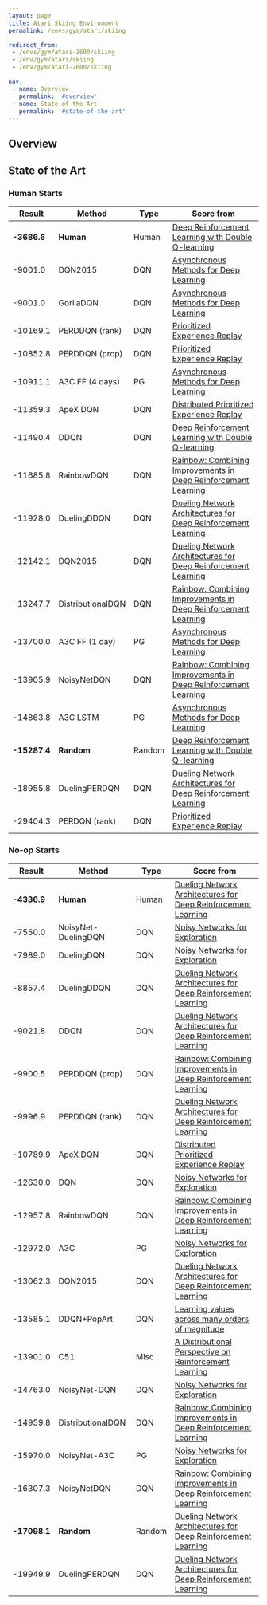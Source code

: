 ```yaml
---
layout: page
title: Atari Skiing Environment
permalink: /envs/gym/atari/skiing

redirect_from:
 - /envs/gym/atari-2600/skiing
 - /env/gym/atari/skiing
 - /env/gym/atari-2600/skiing

nav:
 - name: Overview
   permalink: '#overview'
 - name: State of the Art
   permalink: '#state-of-the-art'
---
```



## Overview

## State of the Art

### Human Starts

| Result | Method | Type | Score from |
|--------|--------|------|------------|
| **-3686.6** | **Human** | Human | [Deep Reinforcement Learning with Double Q-learning](https://arxiv.org/abs/1509.06461) |
| -9001.0 | DQN2015 | DQN | [Asynchronous Methods for Deep Learning](https://arxiv.org/abs/1602.01783) |
| -9001.0 | GorilaDQN | DQN | [Asynchronous Methods for Deep Learning](https://arxiv.org/abs/1602.01783) |
| -10169.1 | PERDDQN (rank) | DQN | [Prioritized Experience Replay](https://arxiv.org/abs/1511.05952) |
| -10852.8 | PERDDQN (prop) | DQN | [Prioritized Experience Replay](https://arxiv.org/abs/1511.05952) |
| -10911.1 | A3C FF (4 days) | PG | [Asynchronous Methods for Deep Learning](https://arxiv.org/abs/1602.01783) |
| -11359.3 | ApeX DQN | DQN | [Distributed Prioritized Experience Replay](https://arxiv.org/abs/1803.00933) |
| -11490.4 | DDQN | DQN | [Deep Reinforcement Learning with Double Q-learning](https://arxiv.org/abs/1509.06461) |
| -11685.8 | RainbowDQN | DQN | [Rainbow: Combining Improvements in Deep Reinforcement Learning](https://arxiv.org/abs/1710.02298) |
| -11928.0 | DuelingDDQN | DQN | [Dueling Network Architectures for Deep Reinforcement Learning](https://arxiv.org/abs/1511.06581) |
| -12142.1 | DQN2015 | DQN | [Dueling Network Architectures for Deep Reinforcement Learning](https://arxiv.org/abs/1511.06581) |
| -13247.7 | DistributionalDQN | DQN | [Rainbow: Combining Improvements in Deep Reinforcement Learning](https://arxiv.org/abs/1710.02298) |
| -13700.0 | A3C FF (1 day) | PG | [Asynchronous Methods for Deep Learning](https://arxiv.org/abs/1602.01783) |
| -13905.9 | NoisyNetDQN | DQN | [Rainbow: Combining Improvements in Deep Reinforcement Learning](https://arxiv.org/abs/1710.02298) |
| -14863.8 | A3C LSTM | PG | [Asynchronous Methods for Deep Learning](https://arxiv.org/abs/1602.01783) |
| **-15287.4** | **Random** | Random | [Deep Reinforcement Learning with Double Q-learning](https://arxiv.org/abs/1509.06461) |
| -18955.8 | DuelingPERDQN | DQN | [Dueling Network Architectures for Deep Reinforcement Learning](https://arxiv.org/abs/1511.06581) |
| -29404.3 | PERDQN (rank) | DQN | [Prioritized Experience Replay](https://arxiv.org/abs/1511.05952) |

### No-op Starts

| Result | Method | Type | Score from |
|--------|--------|------|------------|
| **-4336.9** | **Human** | Human | [Dueling Network Architectures for Deep Reinforcement Learning](https://arxiv.org/abs/1511.06581) |
| -7550.0 | NoisyNet-DuelingDQN | DQN | [Noisy Networks for Exploration](https://arxiv.org/abs/1706.10295) |
| -7989.0 | DuelingDQN | DQN | [Noisy Networks for Exploration](https://arxiv.org/abs/1706.10295) |
| -8857.4 | DuelingDDQN | DQN | [Dueling Network Architectures for Deep Reinforcement Learning](https://arxiv.org/abs/1511.06581) |
| -9021.8 | DDQN | DQN | [Dueling Network Architectures for Deep Reinforcement Learning](https://arxiv.org/abs/1511.06581) |
| -9900.5 | PERDDQN (prop) | DQN | [Rainbow: Combining Improvements in Deep Reinforcement Learning](https://arxiv.org/abs/1710.02298) |
| -9996.9 | PERDDQN (rank) | DQN | [Dueling Network Architectures for Deep Reinforcement Learning](https://arxiv.org/abs/1511.06581) |
| -10789.9 | ApeX DQN | DQN | [Distributed Prioritized Experience Replay](https://arxiv.org/abs/1803.00933) |
| -12630.0 | DQN | DQN | [Noisy Networks for Exploration](https://arxiv.org/abs/1706.10295) |
| -12957.8 | RainbowDQN | DQN | [Rainbow: Combining Improvements in Deep Reinforcement Learning](https://arxiv.org/abs/1710.02298) |
| -12972.0 | A3C | PG | [Noisy Networks for Exploration](https://arxiv.org/abs/1706.10295) |
| -13062.3 | DQN2015 | DQN | [Dueling Network Architectures for Deep Reinforcement Learning](https://arxiv.org/abs/1511.06581) |
| -13585.1 | DDQN+PopArt | DQN | [Learning values across many orders of magnitude](https://arxiv.org/abs/1602.07714) |
| -13901.0 | C51 | Misc | [A Distributional Perspective on Reinforcement Learning](https://arxiv.org/abs/1707.06887) |
| -14763.0 | NoisyNet-DQN | DQN | [Noisy Networks for Exploration](https://arxiv.org/abs/1706.10295) |
| -14959.8 | DistributionalDQN | DQN | [Rainbow: Combining Improvements in Deep Reinforcement Learning](https://arxiv.org/abs/1710.02298) |
| -15970.0 | NoisyNet-A3C | PG | [Noisy Networks for Exploration](https://arxiv.org/abs/1706.10295) |
| -16307.3 | NoisyNetDQN | DQN | [Rainbow: Combining Improvements in Deep Reinforcement Learning](https://arxiv.org/abs/1710.02298) |
| **-17098.1** | **Random** | Random | [Dueling Network Architectures for Deep Reinforcement Learning](https://arxiv.org/abs/1511.06581) |
| -19949.9 | DuelingPERDQN | DQN | [Dueling Network Architectures for Deep Reinforcement Learning](https://arxiv.org/abs/1511.06581) |


